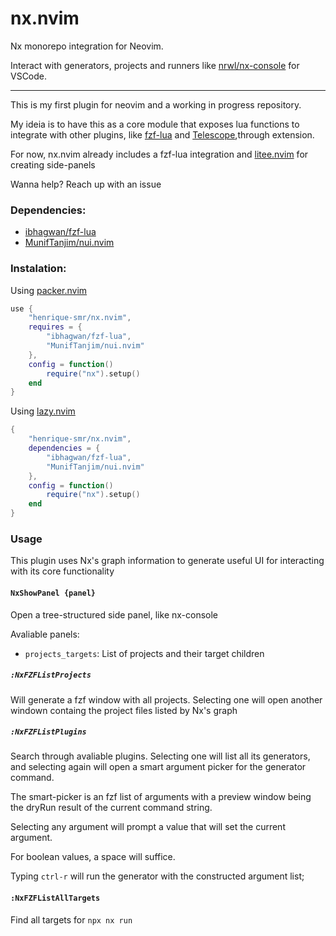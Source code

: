 # nx.nvim
Nx monorepo integration for Neovim.

Interact with generators, projects and runners like [nrwl/nx-console](https://github.com/nrwl/nx-console) for VSCode.

---
This is my first plugin for neovim and a working in progress repository.

My ideia is to have this as a core module that exposes lua functions to integrate with other plugins,
like [fzf-lua](https://github.com/ibhagwan/fzf-lua) and [Telescope](https://github.com/nvim-telescope/telescope.nvim),through extension.

For now, nx.nvim already includes a fzf-lua integration and [litee.nvim](https://github.com/ldelossa/litee.nvim) for creating side-panels

Wanna help? Reach up with an issue

### Dependencies:
- [ibhagwan/fzf-lua](https://github.com/ibhagwan/fzf-lua)
- [MunifTanjim/nui.nvim](https://github.com/MunifTanjim/nui.nvim)

### Instalation:

Using [packer.nvim](https://github.com/wbthomason/packer.nvim)

```lua
use { 
	"henrique-smr/nx.nvim",
	requires = {
		"ibhagwan/fzf-lua",
		"MunifTanjim/nui.nvim"
	},
	config = function()
		require("nx").setup()
	end
}
```

Using [lazy.nvim](https://github.com/folke/lazy.nvim)

```lua
{
	"henrique-smr/nx.nvim",
	dependencies = { 
		"ibhagwan/fzf-lua",
		"MunifTanjim/nui.nvim"
	},
	config = function()
		require("nx").setup()
	end
}
```


### Usage
This plugin uses Nx's graph information to generate useful UI for interacting with its core functionality

#### `NxShowPanel {panel}`
Open a tree-structured side panel, like nx-console

Avaliable panels:
- `projects_targets`: List of projects and their target children


##### `:NxFZFListProjects`

Will generate a fzf window with all projects. Selecting one will open another windown containg the project files listed by Nx's graph

##### `:NxFZFListPlugins`

Search through avaliable plugins. Selecting one will list all its generators, and selecting again will open a smart argument picker for the generator command.

The smart-picker is an fzf list of arguments with a preview window being the dryRun result of the current command string.

Selecting any argument will prompt a value that will set the current argument.

For boolean values, a space will suffice.

Typing `ctrl-r` will run the generator with the constructed argument list;

#### `:NxFZFListAllTargets`

Find all targets for `npx nx run`
